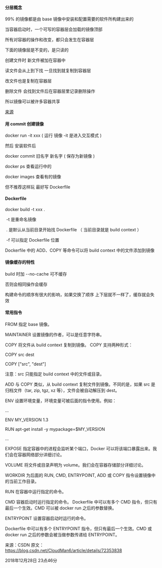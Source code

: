 #### 分层概念

99% 的镜像都是由 base 镜像中安装和配置需要的软件所构建出来的

当容器启动时，一个可写的容器层会加载的镜像顶部

所有对容器的操作和改变，都只会发生在容器层

下面的镜像层是不变的，是只读的



创建文件时 新文件被加在容器中

读文件会从上到下找 一旦找到就复制到容器层

改文件也是复制在容器层

删除文件 会找到文件后在容器层里记录删除操作



所以镜像可以被许多容器共享

[来源](https://blog.csdn.net/CloudMan6/article/details/71159794)



#### 用 commit 创建镜像



docker run -it xxx  ( 运行 镜像 -it 是进入交互模式 )

然后 安装软件后 

docker commit 旧名字 新名字 ( 保存为新镜像 )



docker ps 查看运行中的

docker images 查看有的镜像



但不推荐这样玩 最好写 Dockerfile



#### Dockerfile



docker build -t xxx . 

​	-t 是重命名镜像

​	. 是默认从当前目录开始找 Dockerfile  （ 当前目录就是 build context ）

​	-f 可以指定 Dockerfile 位置

Dockerfile 中的 ADD、COPY 等命令可以将 build context 中的文件添加到镜像



#### 镜像缓存的特性



build 时加 --no-cache 可不缓存

否则会相同操作会缓存

构建命令的顺序有很大的影响，如果交换了顺序 上下层就不一样了，缓存就会失效





#### 常用指令





FROM
指定 base 镜像。

MAINTAINER
设置镜像的作者，可以是任意字符串。

COPY
将文件从 build context 复制到镜像。
COPY 支持两种形式：

COPY src dest

COPY ["src", "dest"]

注意：src 只能指定 build context 中的文件或目录。

ADD
与 COPY 类似，从 build context 复制文件到镜像。不同的是，如果 src 是归档文件（tar, zip, tgz, xz 等），文件会被自动解压到 dest。

ENV
设置环境变量，环境变量可被后面的指令使用。例如：

...

ENV MY_VERSION 1.3

RUN apt-get install -y mypackage=$MY_VERSION

...


EXPOSE
指定容器中的进程会监听某个端口，Docker 可以将该端口暴露出来。我们会在容器网络部分详细讨论。

VOLUME
将文件或目录声明为 volume。我们会在容器存储部分详细讨论。

WORKDIR
为后面的 RUN, CMD, ENTRYPOINT, ADD 或 COPY 指令设置镜像中的当前工作目录。

RUN
在容器中运行指定的命令。

CMD
容器启动时运行指定的命令。
Dockerfile 中可以有多个 CMD 指令，但只有最后一个生效。CMD 可以被 docker run 之后的参数替换。

ENTRYPOINT
设置容器启动时运行的命令。

Dockerfile 中可以有多个 ENTRYPOINT 指令，但只有最后一个生效。CMD 或 docker run 之后的参数会被当做参数传递给 ENTRYPOINT。

来源：CSDN 
原文：https://blog.csdn.net/CloudMan6/article/details/72353838 



2018年12月28日 23点46分







